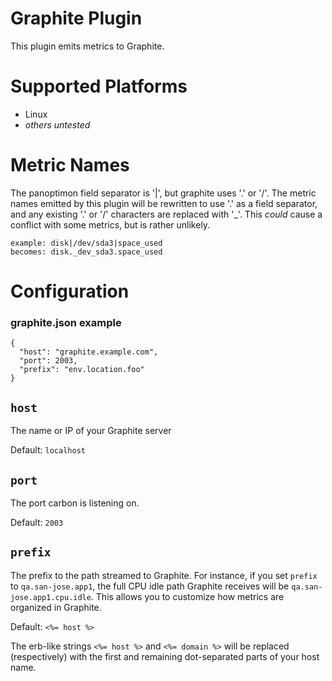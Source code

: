# Graphite Plugin

This plugin emits metrics to Graphite.

# Supported Platforms

* Linux
* *others untested*

# Metric Names

The panoptimon field separator is '|', but graphite uses '.' or '/'.
The metric names emitted by this plugin will be rewritten to use '.'
as a field separator, and any existing '.' or '/' characters are
replaced with '_'.  This *could* cause a conflict with some metrics,
but is rather unlikely.

    example: disk|/dev/sda3|space_used
    becomes: disk._dev_sda3.space_used

# Configuration

### graphite.json example

````
{
  "host": "graphite.example.com",
  "port": 2003,
  "prefix": "env.location.foo"
}
````

## `host`

The name or IP of your Graphite server

Default: `localhost`

## `port`

The port carbon is listening on.

Default: `2003`

## `prefix`

The prefix to the path streamed to Graphite. For instance, if you set
`prefix` to `qa.san-jose.app1`, the full CPU idle path Graphite receives
will be `qa.san-jose.app1.cpu.idle`.  This allows you to customize how
metrics are organized in Graphite.

Default: `<%= host %>`

The erb-like strings `<%= host %>` and `<%= domain %>` will be replaced
(respectively) with the first and remaining dot-separated parts of your
host name.
